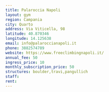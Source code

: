 ```yaml
---
title: Palaroccia Napoli
layout: gym
region: Campania
city: Quarto
address: Via Viticella, 98
latitude: 40.870346
longitude: 14.125638
email: info@palaroccianapoli.it
phone: 3882574789
website: https://www.freeclimbingnapoli.it/
annual_fee: 50
ingress_price: 10
monthly_subscription_price: 50
structures: boulder,travi,pangullich
staff: 
rent: 
---
```


